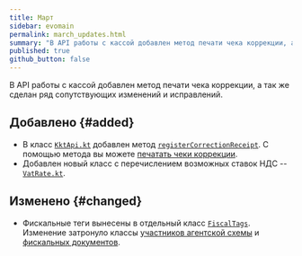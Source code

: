 ```yaml
---
title: Март
sidebar: evomain
permalink: march_updates.html
summary: "В API работы с кассой добавлен метод печати чека коррекции, а так же сделан ряд сопутствующих изменений и исправлений."
published: true
github_button: false
---
```


В API работы с кассой добавлен метод печати чека коррекции, а так же сделан ряд сопутствующих изменений и исправлений.

## Добавлено {#added}

* В класс [`KktApi.kt`](./integration-library/ru/evotor/framework/kkt/api/KktApi.html) добавлен метод [`registerCorrectionReceipt`](./integration-library/ru/evotor/framework/kkt/api/KktApi.html#isVatRate20Available-context-). С помощью метода вы можете [печатать чеки коррекции](./doc_java_correction_receipt.html).
* Добавлен новый класс с перечислением возможных ставок НДС -- [`VatRate.kt`](./integration-library/ru/evotor/framework/receipt/position/VatRate.html).

## Изменено {#changed}

* Фискальные теги вынесены в отдельный класс [`FiscalTags`](./integration-library/ru/evotor/framework/kkt/FiscalTags.html). Изменение затронуло классы [участников агентской схемы](./integration-library/ru/evotor/framework/counterparties/collaboration/agent_scheme/package-summary.html) и [фискальных документов](./integration-library/ru/evotor/framework/FiscalDocument.html).
